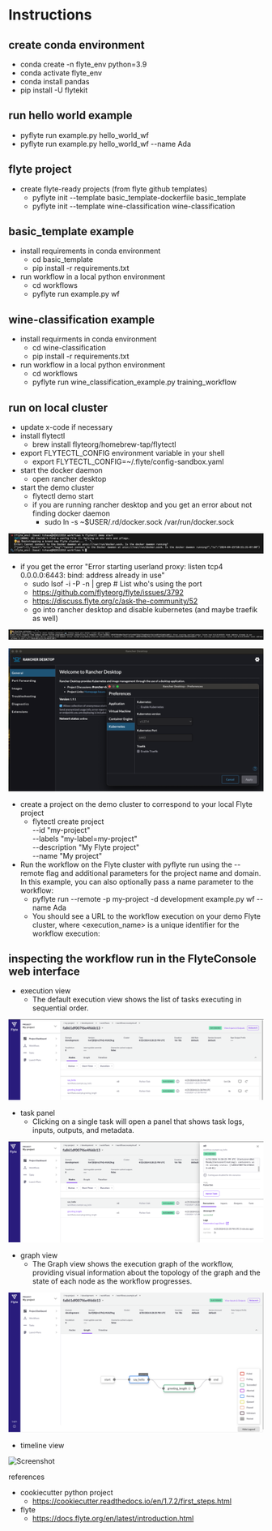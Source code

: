 # Instructions

## create conda environment 

* conda create -n flyte_env python=3.9
* conda activate flyte_env
* conda install pandas
* pip install -U flytekit

## run hello world example 

* pyflyte run example.py hello_world_wf
* pyflyte run example.py hello_world_wf --name Ada

## flyte project

* create flyte-ready projects (from flyte github templates)
    * pyflyte init --template basic_template-dockerfile basic_template
    * pyflyte init --template wine-classification wine-classification

## basic_template example

* install requirements in conda environment
    * cd basic_template
    * pip install -r requirements.txt
* run workflow in a local python environment
    * cd workflows
    * pyflyte run example.py wf

## wine-classification example

* install requirments in conda environment
    * cd wine-classification
    * pip install -r requirements.txt
* run workflow in a local python environment
    * cd workflows
    * pyflyte run wine_classification_example.py training_workflow

## run on local cluster

* update x-code if necessary
* install flytectl
    * brew install flyteorg/homebrew-tap/flytectl
* export FLYTECTL_CONFIG environment variable in your shell
    *  export FLYTECTL_CONFIG=~/.flyte/config-sandbox.yaml
* start the docker daemon
    * open rancher desktop
* start the demo cluster
    * flytectl demo start
    * if you are running rancher desktop and you get an error about not finding docker daemon
        * sudo ln -s ~$USER/.rd/docker.sock /var/run/docker.sock

![screenshot](images/daemon_error.png)

* if you get the error "Error starting userland proxy: listen tcp4 0.0.0.0:6443: bind: address already in use"
    * sudo lsof -i -P -n | grep <port number>  # List who's using the port
    * https://github.com/flyteorg/flyte/issues/3792
    * https://discuss.flyte.org/c/ask-the-community/52
    * go into rancher desktop and disable kubernetes (and maybe traefik as well)

![screenshot](images/port_error.png)

![screenshot](images/solution_to_port_error.png)

* create a project on the demo cluster to correspond to your local Flyte project
    * flytectl create project \
    --id "my-project" \
    --labels "my-label=my-project" \
    --description "My Flyte project" \
    --name "My project"
* Run the workflow on the Flyte cluster with pyflyte run using the --remote flag and additional parameters for the project name and domain. In this example, you can also optionally pass a name parameter to the workflow:
    * pyflyte run --remote -p my-project -d development example.py wf --name Ada
    * You should see a URL to the workflow execution on your demo Flyte cluster, where <execution_name> is a unique identifier for the workflow execution:


## inspecting the workflow run in the FlyteConsole web interface
* execution view
    * The default execution view shows the list of tasks executing in sequential order.

![screenshot](images/execution_view_flyte.png)

* task panel
    * Clicking on a single task will open a panel that shows task logs, inputs, outputs, and metadata.

![screenshot](images/task_panel_flyte.png)

* graph view
    * The Graph view shows the execution graph of the workflow, providing visual information about the topology of the graph and the state of each node as the workflow progresses.

![screenshot](images/graph_view_flyte.png)

* timeline view

![Screenshot](images/timeline_view_flyte)





references
* cookiecutter python project
    * https://cookiecutter.readthedocs.io/en/1.7.2/first_steps.html
* flyte
    * https://docs.flyte.org/en/latest/introduction.html
